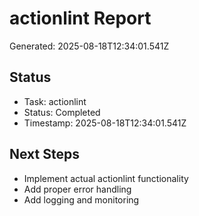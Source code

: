 # actionlint Report

Generated: 2025-08-18T12:34:01.541Z

## Status
- Task: actionlint
- Status: Completed
- Timestamp: 2025-08-18T12:34:01.541Z

## Next Steps
- Implement actual actionlint functionality
- Add proper error handling
- Add logging and monitoring
